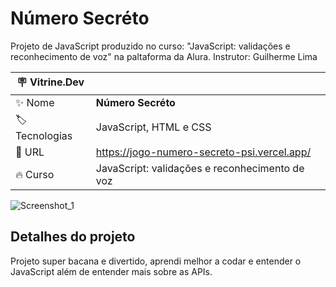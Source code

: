 # Número Secréto

Projeto de JavaScript produzido no curso: "JavaScript: validações e reconhecimento de voz" na paltaforma da Alura. Instrutor: Guilherme Lima

| :placard: Vitrine.Dev |     |
| -------------  | --- |
| :sparkles: Nome        | **Número Secréto**
| :label: Tecnologias | JavaScript, HTML e CSS
| :rocket: URL         | https://jogo-numero-secreto-psi.vercel.app/
| :fire: Curso     | JavaScript: validações e reconhecimento de voz

<!-- Inserir imagem com a #vitrinedev ao final do link -->
![Screenshot_1](https://user-images.githubusercontent.com/91283681/218125478-f11b7ccd-6a84-4dd4-8ff4-30373a1c1c54.png#vitrinedev)


## Detalhes do projeto

Projeto super bacana e divertido, aprendi melhor a codar e entender o JavaScript além de entender mais sobre as APIs.
